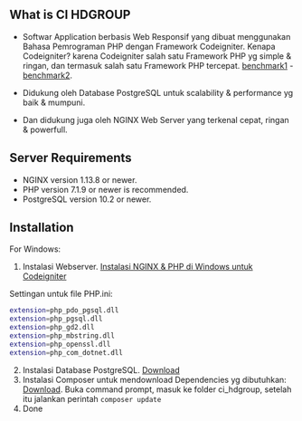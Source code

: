 What is CI HDGROUP
---

-  Softwar Application berbasis Web Responsif yang dibuat menggunakan Bahasa Pemrograman PHP dengan Framework Codeigniter. Kenapa Codeigniter? karena Codeigniter salah satu Framework PHP yg simple & ringan, dan termasuk salah satu Framework PHP tercepat. [benchmark1](https://www.nixsolutions.com/blog/comparative-testing-php-frameworks/) - [benchmark2](https://github.com/kenjis/php-framework-benchmark).   

-  Didukung oleh Database PostgreSQL untuk scalability & performance yg baik & mumpuni. 
-  Dan didukung juga oleh NGINX Web Server yang terkenal cepat, ringan & powerfull.  

Server Requirements
---

- NGINX version 1.13.8 or newer.
- PHP version 7.1.9 or newer is recommended.
- PostgreSQL version 10.2 or newer.

Installation
---

For Windows:

1. Instalasi Webserver. [Instalasi NGINX & PHP di Windows untuk Codeigniter](https://github.com/antho-firuze/windows-nginx-php-ci)

Settingan untuk file PHP.ini:
```bash
extension=php_pdo_pgsql.dll
extension=php_pgsql.dll
extension=php_gd2.dll
extension=php_mbstring.dll
extension=php_openssl.dll
extension=php_com_dotnet.dll
```
  
2. Instalasi Database PostgreSQL.  [Download](https://www.postgresql.org/download/windows/)
3. Instalasi Composer untuk mendownload Dependencies yg dibutuhkan: [Download](https://getcomposer.org/Composer-Setup.exe).
   Buka command prompt, masuk ke folder ci_hdgroup, setelah itu jalankan perintah ``composer update``
4. Done
